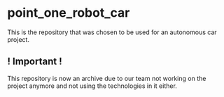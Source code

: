 # point_one_robot_car
This is the repository that was chosen to be used for an autonomous car project.

## ! Important !
This repository is now an archive due to our team not working on the project anymore and not using the technologies in it either.
